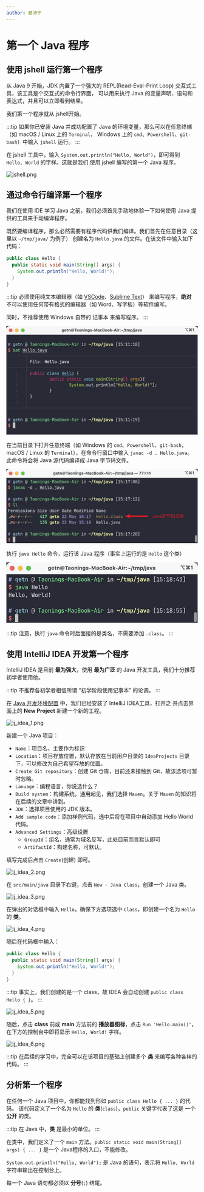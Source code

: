 ```yaml
---
author: 葛涛宁
---
```

# 第一个 Java 程序

## 使用 jshell 运行第一个程序

从 Java 9 开始，JDK 内置了一个强大的 REPL(Read-Eval-Print Loop) 交互式工具，该工具是个交互式的命令行界面，
可以用来执行 Java 的变量声明、语句和表达式，并且可以立即看到结果。

我们第一个程序就从 jshell开始。

:::tip
如果你已安装 Java 并成功配置了 Java 的环境变量，那么可以在任意终端（如 macOS / Linux 上的 `Terminal`，
Windows 上的 `cmd`、`Powershell`、`git-bash`）中输入 `jshell` 运行。
:::

在 jshell 工具中，输入 `System.out.println("Hello, World")`，即可得到 `Hello, World` 的字样。这就是我们
使用 jshell 编写的第一个 Java 程序。

![jshell.png](./img/intro-the-first-program/jshell.png)

## 通过命令行编译第一个程序

我们在使用 IDE 学习 Java 之前，我们必须首先手动地体验一下如何使用 Java 提供的工具来手动编译程序。

既然要编译程序，那么必然需要有程序代码供我们编译。我们首先在任意目录（这里以 `~/tmp/java/` 为例子）
创建名为 `Hello.java` 的文件。在该文件中输入如下代码：

```java
public class Hello {
  public static void main(String[] args) {
    System.out.println("Hello, World!");
  }
}
```

:::tip
必须使用纯文本编辑器（如 [VSCode](https://code.visualstudio.com)、[Sublime Text](https://www.sublimetext.com/)）
来编写程序，**绝对** 不可以使用任何带有格式的编辑器（如 Word、写字板）等软件编写。

同时，不推荐使用 Windows 自带的 记事本 来编写程序。
:::

![command_1.png](./img/intro-the-first-program/command_1.png)

在当前目录下打开任意终端（如 Windows 的 `cmd`、`Powershell`、`git-bash`，macOS / Linux 的
`Terminal`），在命令行窗口中输入 `javac -d . Hello.java`。此命令将会将 Java 源代码编译成
Java 字节码文件。

![command_2.png](./img/intro-the-first-program/command_2.png)

执行 `java Hello` 命令，运行该 Java 程序（事实上运行的是 `Hello` 这个类）

![command_3.png](./img/intro-the-first-program/command_3.png)

:::tip
注意，执行 `java` 命令时后面接的是类名，不需要添加 `.class`。
:::

## 使用 IntelliJ IDEA 开发第一个程序

IntelliJ IDEA 是目前 **最为强大**，使用 **最为广泛** 的 Java 开发工具，我们十分推荐初学者使用他。

:::tip
不推荐各初学者相信所谓 “初学阶段使用记事本” 的论调。
:::

在 [Java 开发环境配置](./intro-java-dev-env.md) 中，我们已经安装了 IntelliJ IDEA工具，打开之
并点击界面上的 **New Project** 新建一个新的工程。

![ij_idea_1.png](./img/intro-the-first-program/ij_idea_1.png)

新建一个 Java 项目：

- `Name`：项目名，主要作为标识
- `Location`：项目存放位置，默认存放在当前用户目录的 `IdeaProjects` 目录下，可以修改为自己希望存放的位置。
- `Create Git repository`：创建 Git 仓库，目前还未接触到 Git，故该选项可暂时忽略。
- `Lanuage`：编程语言，你说选什么？
- `Build system`：构建系统，通用起见，我们选择 `Maven`。关于 `Maven` 的知识将在后续的文章中讲到。
- `JDK`：选择项目使用的 JDK 版本。
- `Add sample code`：添加样例代码，选中后将在项目中自动添加 Hello World 代码。
- `Advanced Settings`：高级设置
  - `GroupId`：组名，通常为域名反写，此处目前而言默认即可
  - `ArtifactId`：构建名称，可默认。

填写完成后点击 `Create`(创建) 即可。

![ij_idea_2.png](./img/intro-the-first-program/ij_idea_2.png)

在 `src/main/java` 目录下右键，点击 `New - Java Class`，创建一个 Java 类。

![ij_idea_3.png](./img/intro-the-first-program/ij_idea_3.png)

在弹出的对话框中输入 `Hello`，确保下方选项选中 `Class`，即创建一个名为 `Hello`的 **类**。

![ij_idea_4.png](./img/intro-the-first-program/ij_idea_4.png)

随后在代码框中输入：

```java
public class Hello {
  public static void main(String[] args) {
    System.out.println("Hello, World!");
  }
}
```

:::tip
事实上，我们创建的是一个 class，故 IDEA 会自动创建 `public class Hello { }`。
:::

![ij_idea_5.png](./img/intro-the-first-program/ij_idea_5.png)

随后，点击 **class** 前或 **main** 方法前的 **播放器图标**，点击 `Run 'Hello.main()'`，
在下方的控制台中即将显示 `Hello, World!` 字样。

![ij_idea_6.png](./img/intro-the-first-program/ij_idea_6.png)

:::tip
在后续的学习中，完全可以在该项目的基础上创建多个 **类** 来编写各种各样的代码。
:::

## 分析第一个程序

在任何一个 Java 项目中，你都能找到形如 `public class Hello { ... }` 的代码。
该代码定义了一个名为 `Hello` 的 **类**(`class`)，`public` 关键字代表了这是
一个 **公开** 的类。

:::tip
在 Java 中，**类** 是最小的单位。
:::

在类中，我们定义了一个 `main` 方法。`public static void main(String[] args) { ... }`
是一个 Java程序的入口，不能修改。

`System.out.println("Hello, World");` 是 Java 的语句，表示将 `Hello, World`
字符串输出在控制台上。

每一个 Java 语句都必须以 **分号**(`;`) 结尾。
